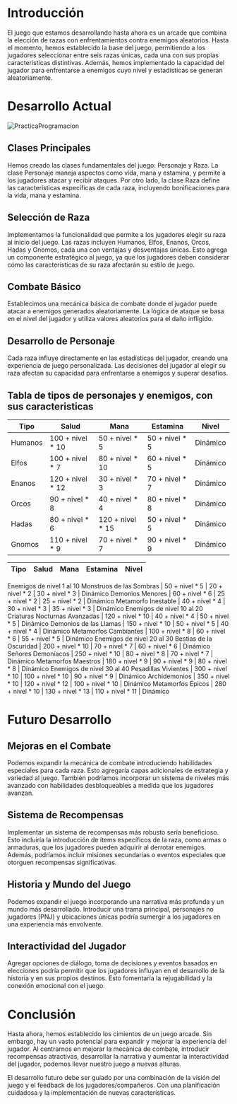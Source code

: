<h1>Introducción</h1>

El juego que estamos desarrollando hasta ahora es un  arcade que combina la elección de razas con enfrentamientos contra enemigos aleatorios. Hasta el momento, hemos establecido la base del juego, permitiendo a los jugadores seleccionar entre seis razas únicas, cada una con sus propias características distintivas. Además, hemos implementado la capacidad del jugador para enfrentarse a enemigos cuyo nivel y estadísticas se generan aleatoriamente.

<h1>Desarrollo Actual</h1>

![PracticaProgramacion](https://github.com/brihuaa/PracticaJava/assets/123450151/51cabb9f-cd51-42ca-8b9f-54b369219ae4)


<h2>Clases Principales</h2>

Hemos creado las clases fundamentales del juego: Personaje y Raza. La clase Personaje maneja aspectos como vida, mana y estamina, y permite a los jugadores atacar y recibir ataques. Por otro lado, la clase Raza define las características específicas de cada raza, incluyendo bonificaciones para la vida, mana y estamina.

<h2>Selección de Raza</h2>

Implementamos la funcionalidad que permite a los jugadores elegir su raza al inicio del juego. Las razas incluyen Humanos, Elfos, Enanos, Orcos, Hadas y Gnomos, cada una con ventajas y desventajas únicas. Esto agrega un componente estratégico al juego, ya que los jugadores deben considerar cómo las características de su raza afectarán su estilo de juego.

<h2>Combate Básico</h2>

Establecimos una mecánica básica de combate donde el jugador puede atacar a enemigos generados aleatoriamente. La lógica de ataque se basa en el nivel del jugador y utiliza valores aleatorios para el daño infligido.

<h2>Desarrollo de Personaje</h2>
  
Cada raza influye directamente en las estadísticas del jugador, creando una experiencia de juego personalizada. Las decisiones del jugador al elegir su raza afectan su capacidad para enfrentarse a enemigos y superar desafíos.

<h2>Tabla de tipos de personajes y enemigos, con sus caracteristicas</h2>


Tipo                           | Salud                  | Mana             | Estamina         | Nivel    
-----------------------------   |------------------------|------------------|------------------|----------
Humanos                        | 100 + nivel * 10       | 50 + nivel * 5   | 50 + nivel * 5   | Dinámico 
Elfos                          | 100 + nivel * 7        | 80 + nivel * 10  | 60 + nivel * 5   | Dinámico 
Enanos                         | 120 + nivel * 12       | 30 + nivel * 3   | 70 + nivel * 7   | Dinámico 
Orcos                          | 90 + nivel * 8         | 40 + nivel * 4   | 80 + nivel * 8   | Dinámico 
Hadas                          | 80 + nivel * 6         | 120 + nivel * 15 | 50 + nivel * 5   | Dinámico 
Gnomos                         | 110 + nivel * 9        | 70 + nivel * 7   | 90 + nivel * 9   | Dinámico 

Tipo                           | Salud                  | Mana             | Estamina         | Nivel    
-------------------------------|------------------------|------------------|------------------|----------
Enemigos de nivel 1 al 10
Monstruos de las Sombras       | 50 + nivel * 5         | 20 + nivel * 2   | 30 + nivel * 3   | Dinámico 
Demonios Menores               | 60 + nivel * 6         | 25 + nivel * 2   | 25 + nivel * 2   | Dinámico 
Metamorfo Inestable            | 40 + nivel * 4         | 30 + nivel * 3   | 35 + nivel * 3   | Dinámico 
Enemigos de nivel 10 al 20
Criaturas Nocturnas Avanzadas  | 120 + nivel * 10       | 40 + nivel * 4   | 50 + nivel * 5   | Dinámico 
Demonios de las Llamas         | 150 + nivel * 10       | 50 + nivel * 5   | 40 + nivel * 4   | Dinámico 
Metamorfos Cambiantes          | 100 + nivel * 8        | 60 + nivel * 6   | 55 + nivel * 5   | Dinámico 
Enemigos de nivel 20 al 30
Bestias de la Oscuridad        | 200 + nivel * 10       | 70 + nivel * 7   | 60 + nivel * 6   | Dinámico 
Señores Demoníacos             | 250 + nivel * 10       | 80 + nivel * 8   | 70 + nivel * 7   | Dinámico 
Metamorfos Maestros            | 180 + nivel * 9        | 90 + nivel * 9   | 80 + nivel * 8   | Dinámico 
Enemigos de nivel 30 al 40
Pesadillas Vivientes           | 300 + nivel * 10       | 100 + nivel * 10 | 90 + nivel * 9   | Dinámico 
Archidemonios                  | 350 + nivel * 10       | 120 + nivel * 12 | 100 + nivel * 10 | Dinámico 
Metamorfos Épicos              | 280 + nivel * 10       | 130 + nivel * 13 | 110 + nivel * 11 | Dinámico 


<h1>Futuro Desarrollo</h1>
<h2>Mejoras en el Combate</h2>
  
Podemos expandir la mecánica de combate introduciendo habilidades especiales para cada raza. Esto agregaría capas adicionales de estrategia y variedad al juego. También podríamos incorporar un sistema de niveles más avanzado con habilidades desbloqueables a medida que los jugadores avanzan.

<h2>Sistema de Recompensas</h2>

Implementar un sistema de recompensas más robusto sería beneficioso. Esto incluiría la introducción de ítems específicos de la raza, como armas o armaduras, que los jugadores pueden adquirir al derrotar enemigos. Además, podríamos incluir misiones secundarias o eventos especiales que otorguen recompensas significativas.

<h2>Historia y Mundo del Juego</h2>
Podemos expandir el juego incorporando una narrativa más profunda y un mundo más desarrollado. Introducir una trama principal, personajes no jugadores (PNJ) y ubicaciones únicas podría sumergir a los jugadores en una experiencia más envolvente.

<h2>Interactividad del Jugador</h2>
Agregar opciones de diálogo, toma de decisiones y eventos basados en elecciones podría permitir que los jugadores influyan en el desarrollo de la historia y en sus propios destinos. Esto fomentaría la rejugabilidad y la conexión emocional con el juego.


<h1>Conclusión</h1>
Hasta ahora, hemos establecido los cimientos de un juego arcade. Sin embargo, hay un vasto potencial para expandir y mejorar la experiencia del jugador. Al centrarnos en mejorar la mecánica de combate, introducir recompensas atractivas, desarrollar la narrativa y aumentar la interactividad del jugador, podemos llevar nuestro juego a nuevas alturas.

El desarrollo futuro debe ser guiado por una combinación de la visión del juego y el feedback de los jugadores/compañeros. Con una planificación cuidadosa y la implementación de nuevas características.
